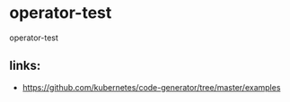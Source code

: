 # operator-test
operator-test

## links:
* https://github.com/kubernetes/code-generator/tree/master/examples
